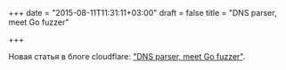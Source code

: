 +++
date = "2015-08-11T11:31:11+03:00"
draft = false
title = "DNS parser, meet Go fuzzer"

+++

<p>Новая статья в блоге cloudflare:&nbsp;<a href="https://blog.cloudflare.com/dns-parser-meet-go-fuzzer/">&quot;DNS parser, meet Go fuzzer&quot;</a>.</p>

